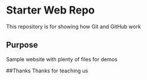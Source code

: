 # Starter Web Repo

This repository is for showing how Git and GitHub work

## Purpose

Sample website with plenty of files for demos

##Thanks
Thanks for teaching us
